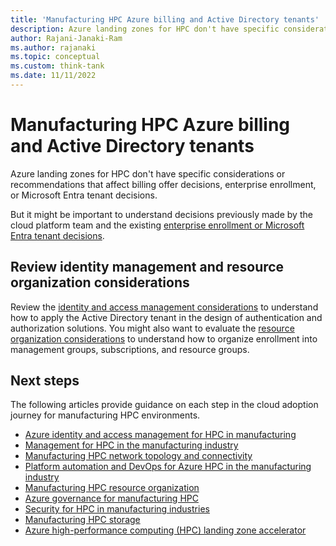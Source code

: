 ```yaml
---
title: 'Manufacturing HPC Azure billing and Active Directory tenants'
description: Azure landing zones for HPC don't have specific considerations or recommendations that affect billing offer decisions, enterprise enrollment, or Active Directory tenant decisions.
author: Rajani-Janaki-Ram
ms.author: rajanaki
ms.topic: conceptual
ms.custom: think-tank
ms.date: 11/11/2022
---
```


# Manufacturing HPC Azure billing and Active Directory tenants

Azure landing zones for HPC don't have specific considerations or recommendations that affect billing offer decisions, enterprise enrollment, or Microsoft Entra tenant decisions.

But it might be important to understand decisions previously made by the cloud platform team and the existing [enterprise enrollment or Microsoft Entra tenant decisions](../../../ready/landing-zone/design-area/azure-billing-ad-tenant.md).

## Review identity management and resource organization considerations

Review the [identity and access management considerations](../../sap/eslz-identity-and-access-management.md) to understand how to apply the Active Directory tenant in the design of authentication and authorization solutions. You might also want to evaluate the [resource organization considerations](../../sap/eslz-resource-organization.md) to understand how to organize enrollment into management groups, subscriptions, and resource groups.

## Next steps

The following articles provide guidance on each step in the cloud adoption journey for manufacturing HPC environments.

- [Azure identity and access management for HPC in manufacturing](./identity-access-management.md)
- [Management for HPC in the manufacturing industry](./management.md)
- [Manufacturing HPC network topology and connectivity](./network-topology-connectivity.md)
- [Platform automation and DevOps for Azure HPC in the manufacturing industry](./platform-automation-devops.md)
- [Manufacturing HPC resource organization](./resource-organization.md)
- [Azure governance for manufacturing HPC](./security-governance-compliance.md)
- [Security for HPC in manufacturing industries](./security.md)
- [Manufacturing HPC storage](./storage.md)
- [Azure high-performance computing (HPC) landing zone accelerator](../azure-hpc-landing-zone-accelerator.md)
